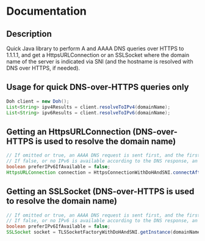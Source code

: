# Documentation

## Description

Quick Java library to perform A and AAAA DNS queries over HTTPS to 1.1.1.1, and get a HttpsURLConnection or an SSLSocket where the domain name of the server is indicated via SNI (and the hostname is resolved with DNS over HTTPS, if needed).

## Usage for quick DNS-over-HTTPS queries only

```java
Doh client = new Doh();
List<String> ipv4Results = client.resolveToIPv4(domainName);
List<String> ipv6Results = client.resolveToIPv6(domainName);
```

## Getting an HttpsURLConnection (DNS-over-HTTPS is used to resolve the domain name)

```java
// If omitted or true, an AAAA DNS request is sent first, and the first returned IPv6 is used.
// If false, or no IPv6 is available according to the DNS response, an A DNS request is sent, and the first returned IPv4 is used.
boolean preferIPv6IfAvailable = false;
HttpsURLConnection connection = HttpsConnectionWithDoHAndSNI.connectAfterResolvingViaDoH(<domain-name-here>, <subresource-here>, preferIPv6IfAvailable);
```

## Getting an SSLSocket (DNS-over-HTTPS is used to resolve the domain name)

```java
// If omitted or true, an AAAA DNS request is sent first, and the first returned IPv6 is used.
// If false, or no IPv6 is available according to the DNS response, an A DNS request is sent, and the first returned IPv4 is used.
boolean preferIPv6IfAvailable = false;
SSLSocket socket = TLSSocketFactoryWithDoHAndSNI.getInstance(domainName).createSocket(domainName, 443, preferIPv6IfAvailable);
```
